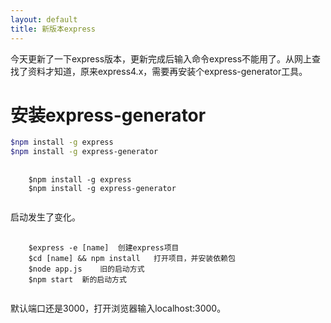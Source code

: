 ```yaml
---
layout: default
title: 新版本express
---
```


今天更新了一下express版本，更新完成后输入命令express不能用了。从网上查找了资料才知道，原来express4.x，需要再安装个express-generator工具。

# 安装express-generator

```bash
$npm install -g express
$npm install -g express-generator
```
<pre class="language-bash">
	<code class="language-bash">
	$npm install -g express
	$npm install -g express-generator
	</code>
</pre>
<p>
	启动发生了变化。
</p>
<pre class="language-bash">
	<code class="language-bash">
	$express -e [name]	创建express项目
	$cd [name] && npm install	打开项目，并安装依赖包
	$node app.js 	旧的启动方式
	$npm start 	新的启动方式
	</code>
</pre>
<p>
	默认端口还是3000，打开浏览器输入localhost:3000。
</p>
